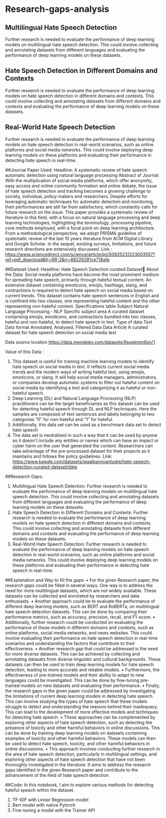 # Research-gaps-analysis
## Multilingual Hate Speech Detection

Further research is needed to evaluate the performance of deep learning models on multilingual hate speech detection. This could involve collecting and annotating datasets from different languages and evaluating the performance of deep learning models on these datasets.

## Hate Speech Detection in Different Domains and Contexts

Further research is needed to evaluate the performance of deep learning models on hate speech detection in different domains and contexts. This could involve collecting and annotating datasets from different domains and contexts and evaluating the performance of deep learning models on these datasets.

## Real-World Hate Speech Detection

Further research is needed to evaluate the performance of deep learning models on hate speech detection in real-world scenarios, such as online platforms and social media networks. This could involve deploying deep learning models on these platforms and evaluating their performance in detecting hate speech in real-time.


##Journal Paper Used: 
Headline: A systematic review of hate speech automatic detection using natural language processing
Abstract of Journal: 
With the multiplication of social media platforms, which offer anonymity, easy access and online community formation and online debate, the issue of hate speech detection and tracking becomes a growing challenge to society, individual, policy-makers and researchers. Despite efforts for leveraging automatic techniques for automatic detection and monitoring, their performances are still far from satisfactory, which constantly calls for future research on the issue. This paper provides a systematic review of literature in this field, with a focus on natural language processing and deep learning technologies, highlighting the terminology, processing pipeline, core methods employed, with a focal point on deep learning architecture. From a methodological perspective, we adopt PRISMA guideline of systematic review of the last 10 years literature from ACM Digital Library and Google Scholar. In the sequel, existing surveys, limitations, and future research directions are extensively discussed.
Link : https://www.sciencedirect.com/science/article/pii/S0925231223003557?ref=pdf_download&fr=RR-2&rr=88226281ce718a1e


##Dataset Used:
Headline: Hate Speech Detection curated Dataset🤬
About the Data: Social media platforms have become the most prominent medium for spreading hate speech, primarily through hateful textual content. An extensive dataset containing emoticons, emojis, hashtags, slang, and contractions is required to detect hate speech on social media based on current trends. This dataset contains hate speech sentences in English and is confined into two classes, one representing hateful content and the other representing non-hateful content.
	Specifications table
Subject	Natural Language Processing - NLP
Specific subject area	A curated dataset comprising emojis, emoticons, and contractions bundled into two classes, hateful and non-hateful, to detect hate speech in text.
Type of data	Text
Data format	Annotated, Analysed, Filtered Data
Data Article	A curated dataset for hate speech detection on social media text

Data source location	https://data.mendeley.com/datasets/9sxpkmm8xn/1

Value of this Data :
1.	This dataset is useful for training machine learning models to identify hate speech on social media in text. It reflects current social media trends and the modern ways of writing hateful text, using emojis, emoticons, or slang. It will help social media managers, administrators, or companies develop automatic systems to filter out hateful content on social media by identifying a text and categorizing it as hateful or non-hateful speech.
2.	Deep Learning (DL) and Natural Language Processing (NLP) practitioners can be the target beneficiaries as this dataset can be used for detecting hateful speech through DL and NLP techniques. Here the samples are composed of text sentences and labels belonging to two categories “0″ for non-hateful and “1″ for hateful.
3.	Additionally, this data set can be used as a benchmark data set to detect hate speech
4.	The data set is neutralized in such a way that it can be used by anyone as it doesn't include any entities or names which can have an impact or cyber harm on the user that generated the content. Researchers can take advantage of the pre-processed dataset for their projects as it maintains and follows the policy guidelines.
Link: 
https://www.kaggle.com/datasets/waalbannyantudre/hate-speech-detection-curated-dataset/data

 
##Research Gaps: 
1.	Multilingual Hate Speech Detection: 
Further research is needed to evaluate the performance of deep learning models on multilingual hate speech detection. This could involve collecting and annotating datasets from different languages and evaluating the performance of deep learning models on these datasets.
2.	Hate Speech Detection in Different Domains and Contexts:
Further research is needed to evaluate the performance of deep learning models on hate speech detection in different domains and contexts. This could involve collecting and annotating datasets from different domains and contexts and evaluating the performance of deep learning models on these datasets.
3.	Real-World Hate Speech Detection: 
Further research is needed to evaluate the performance of deep learning models on hate speech detection in real-world scenarios, such as online platforms and social media networks. This could involve deploying deep learning models on these platforms and evaluating their performance in detecting hate speech in real-time.


##Explanation and Way to fill the gaps:
•	For the given Research paper, the research gaps could be filled in several ways. One way is to address the need for more multilingual datasets, which are not widely available. These datasets can be collected and annotated by researchers and data enthusiasts.
•	Another approach could be to evaluate the performance of different deep learning models, such as BERT and RoBERTa, on multilingual hate speech detection datasets. This can be done by comparing their performance metrics, such as accuracy, precision, recall, and F1-score.
•	Additionally, further research could be conducted on evaluating the performance of these models in different domains and contexts, such as online platforms, social media networks, and news websites. This could involve evaluating their performance on hate speech detection in real-time scenarios and understanding the factors that contribute to their effectiveness.
•	Another research gap that could be addressed is the need for more diverse datasets. This can be achieved by collecting and annotating datasets from diverse linguistic and cultural backgrounds. These datasets can then be used to train deep learning models for hate speech detection, leading to more accurate and reliable models.
•	Furthermore, the effectiveness of pre-trained models and their ability to adapt to new languages could be investigated. This can be done by fine-tuning pre-trained models on new datasets and evaluating their performance.
•	Finally, the research gaps in the given paper could be addressed by investigating the limitations of current deep learning models in detecting hate speech. This can involve studying the types of hate speech that these models struggle to detect and understanding the reasons behind their inadequacy. This can lead to the development of more effective models and techniques for detecting hate speech.
•	These approaches can be complemented by exploring other aspects of hate speech detection, such as detecting the presence of toxicity and other harmful behaviors in online discussions. This can be done by training deep learning models on datasets containing examples of toxicity and other harmful behaviors. These models can then be used to detect hate speech, toxicity, and other harmful behaviors in online discussions.
•	This approach involves conducting further research in the area of hate speech detection, particularly in multilingual settings, and exploring other aspects of hate speech detection that have not been thoroughly investigated in the literature. It aims to address the research gaps identified in the given Research paper and contribute to the advancement of the field of hate speech detection.


##Code: 
In this notebook, I aim to explore various methods for detecting hateful speech within the dataset.
1.	TF-IDF with Linear Regression model
2.	Bert model with native Pytorch
3.	Fine-tuning a model with the Trainer API

